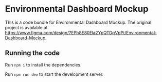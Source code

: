 
  # Environmental Dashboard Mockup

  This is a code bundle for Environmental Dashboard Mockup. The original project is available at https://www.figma.com/design/7EPh8E80Ela2YpQTDqVpPt/Environmental-Dashboard-Mockup.

  ## Running the code

  Run `npm i` to install the dependencies.

  Run `npm run dev` to start the development server.
  